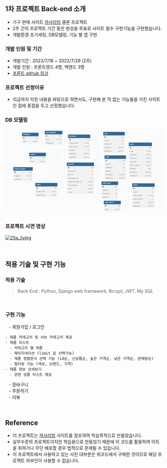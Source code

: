 ## 1차 프로젝트 Back-end 소개

- 가구 판매 사이트 [까사리빙](https://www.casa.co.kr/) 클론 프로젝트
- 2주 간의 프로젝트 기간 동안 완성을 목표로 사이트 필수 구현기능을 구현했습니다.
- 개발환경 초기세팅, DB모델링, 기능 별 앱 구현

### 개발 인원 및 기간

- 개발기간 : 2022/7/18 ~ 2022/7/29 (2주)
- 개발 인원 : 프론트엔드 4명, 백엔드 3명
- [프론트 github 링크](https://github.com/wecode-bootcamp-korea/35-1st-2sa-living-frontend)

### 프로젝트 선정이유

- 지금까지 익힌 내용을 바탕으로 하면서도, 구현해 본 적 없는 기능들을 가진 사이트인 점에 중점을 두고 선정했습니다.

### DB 모델링
![](./1st_project_modeling.png)

### 프로젝트 시연 영상
[![2Sa_living](https://img.youtube.com/vi/znviVvNpcWo/0.jpg)](https://www.youtube.com/watch?v=znviVvNpcWo)


<br>

## 적용 기술 및 구현 기능

### 적용 기술

> Back-End : Python, Django web framework, Bcrypt, JWT, My SQL

<br>


### 구현 기능

&nbsp;&nbsp; \- 회원가입 / 로그인
```
- 제품 카테고리 및 서브 카테고리 제공
- 제품 리스트 
  - 카테고리 별 제품 
  - 페이지네이션 (limit 값 선택가능) 
  - 제품 정렬방식 선택 기능 (id순, 신상품순, 높은 가격순, 낮은 가격순, 판매량순)
  - 필터링 기능 (색상, 브랜드, 가격)
- 제품 정보 상세보기
  - 관련 상품 리스트 제공
```
&nbsp;&nbsp; \- 장바구니    
&nbsp;&nbsp; \- 주문하기     
&nbsp;&nbsp; \- 리뷰 


<br>

## Reference

- 이 프로젝트는 [까사리빙](https://www.casa.co.kr/) 사이트를 참조하여 학습목적으로 만들었습니다.
- 실무수준의 프로젝트이지만 학습용으로 만들었기 때문에 이 코드를 활용하여 이득을 취하거나 무단 배포할 경우 법적으로 문제될 수 있습니다.
- 이 프로젝트에서 사용하고 있는 사진 대부분은 위코드에서 구매한 것이므로 해당 프로젝트 외부인이 사용할 수 없습니다.
